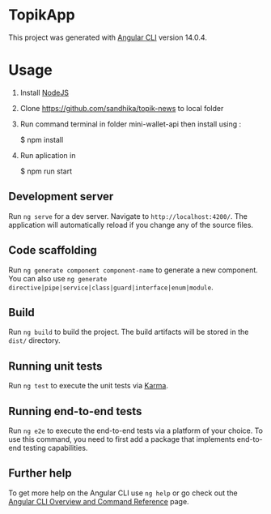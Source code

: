 # TopikApp

This project was generated with [Angular CLI](https://github.com/angular/angular-cli) version 14.0.4.

# Usage

1. Install [NodeJS](https://nodejs.org/en/download/)
2. Clone https://github.com/sandhika/topik-news to local folder
2. Run command terminal in folder mini-wallet-api then install using :

    $ npm install

3. Run aplication in 

    $ npm run start
    

## Development server

Run `ng serve` for a dev server. Navigate to `http://localhost:4200/`. The application will automatically reload if you change any of the source files.

## Code scaffolding

Run `ng generate component component-name` to generate a new component. You can also use `ng generate directive|pipe|service|class|guard|interface|enum|module`.

## Build

Run `ng build` to build the project. The build artifacts will be stored in the `dist/` directory.

## Running unit tests

Run `ng test` to execute the unit tests via [Karma](https://karma-runner.github.io).

## Running end-to-end tests

Run `ng e2e` to execute the end-to-end tests via a platform of your choice. To use this command, you need to first add a package that implements end-to-end testing capabilities.

## Further help

To get more help on the Angular CLI use `ng help` or go check out the [Angular CLI Overview and Command Reference](https://angular.io/cli) page.

